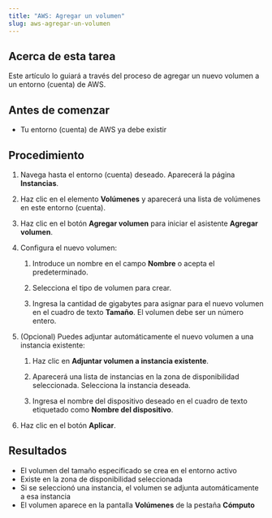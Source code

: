```yaml
---
title: "AWS: Agregar un volumen"
slug: aws-agregar-un-volumen
---
```


## Acerca de esta tarea

Este artículo lo guiará a través del proceso de agregar un nuevo volumen a un entorno (cuenta) de AWS.

## Antes de comenzar

- Tu entorno (cuenta) de AWS ya debe existir

## Procedimiento

1. Navega hasta el entorno (cuenta) deseado. Aparecerá la página **Instancias**.

2. Haz clic en el elemento **Volúmenes** y aparecerá una lista de volúmenes en este entorno (cuenta).

3. Haz clic en el botón **Agregar volumen** para iniciar el asistente **Agregar volumen**.

4. Configura el nuevo volumen:

     1. Introduce un nombre en el campo **Nombre** o acepta el predeterminado.

     2. Selecciona el tipo de volumen para crear.

     3. Ingresa la cantidad de gigabytes para asignar para el nuevo volumen en el cuadro de texto **Tamaño**. El volumen debe ser un número entero.

5. \(Opcional\) Puedes adjuntar automáticamente el nuevo volumen a una instancia existente:

     1. Haz clic en **Adjuntar volumen a instancia existente**.

     2. Aparecerá una lista de instancias en la zona de disponibilidad seleccionada. Selecciona la instancia deseada.

     3. Ingresa el nombre del dispositivo deseado en el cuadro de texto etiquetado como **Nombre del dispositivo**.

6. Haz clic en el botón **Aplicar**.

## Resultados

- El volumen del tamaño especificado se crea en el entorno activo
- Existe en la zona de disponibilidad seleccionada
- Si se seleccionó una instancia, el volumen se adjunta automáticamente a esa instancia
- El volumen aparece en la pantalla **Volúmenes** de la pestaña **Cómputo**
